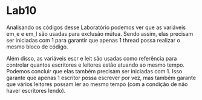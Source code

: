 # Lab10

Analisando os códigos desse Laboratório podemos ver que as variáveis em_e e em_l são usadas para exclusão mútua. Sendo assim, elas precisam ser iniciadas com 1 para garantir que apenas 1 thread possa realizar o mesmo bloco de código.

Além disso, as variáveis escr e leit são usadas como referência para controlar quantos escritores e leitores estão atuando ao mesmo tempo. Podemos concluir que elas também precisam ser iniciadas com 1. Isso garante que apenas 1 escritor possa escrever por vez, mas também garante que vários leitores possam ler ao mesmo tempo (com a condição de não haver escritores lendo).
